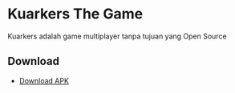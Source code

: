 # Kuarkers The Game

Kuarkers adalah game multiplayer tanpa tujuan yang Open Source

## Download

- [Download APK](https://github.com/Riizlaah/kuarkers-g/releases/1.1.0/Kuarkers-1.1.0.apk)
